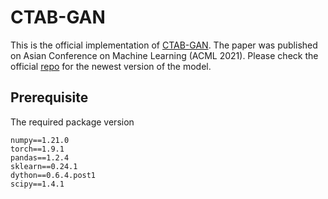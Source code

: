 # CTAB-GAN
This is the official implementation of [CTAB-GAN](https://proceedings.mlr.press/v157/zhao21a.html). The paper was published on Asian Conference on Machine Learning (ACML 2021). Please check the official [repo](https://github.com/Team-TUD/CTAB-GAN) for the newest version of the model. 


## Prerequisite

The required package version
```
numpy==1.21.0
torch==1.9.1
pandas==1.2.4
sklearn==0.24.1
dython==0.6.4.post1
scipy==1.4.1
```